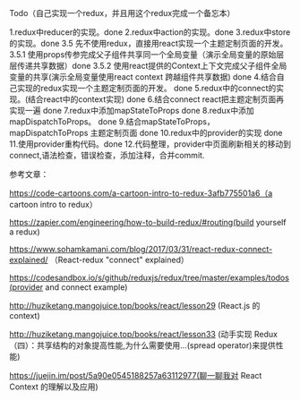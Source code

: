 Todo（自己实现一个redux，并且用这个redux完成一个备忘本）

1.redux中reducer的实现。done
2.redux中action的实现。done
3.redux中store的实现。done
3.5 先不使用redux，直接用react实现一个主题定制页面的开发。 
    3.5.1 使用props传参完成父子组件共享同一个全局变量（演示全局变量的原始层层传递共享数据）done
    3.5.2 使用react提供的Context上下文完成父子组件全局变量的共享(演示全局变量使用react context 跨越组件共享数据)  done
4.结合自己实现的redux实现一个主题定制页面的开发。 done
5.redux中的connect的实现。(结合react中的context实现) done
6.结合connect react把主题定制页面再实现一遍 done
7.redux中添加mapStateToProps done
8.redux中添加mapDispatchToProps。 done
9.结合mapStateToProps，mapDispatchToProps 主题定制页面 done
10.redux中的provider的实现 done
11.使用provider重构代码。done
12.代码整理，provider中页面刷新相关的移动到connect,语法检查，错误检查，添加注释，合并commit.


参考文章：

https://code-cartoons.com/a-cartoon-intro-to-redux-3afb775501a6（a cartoon intro to redux）

https://zapier.com/engineering/how-to-build-redux/#routing(build yourself a redux)

https://www.sohamkamani.com/blog/2017/03/31/react-redux-connect-explained/ （React-redux "connect" explained）

https://codesandbox.io/s/github/reduxjs/redux/tree/master/examples/todos(provider and connect example)

http://huziketang.mangojuice.top/books/react/lesson29 (React.js 的 context)

http://huziketang.mangojuice.top/books/react/lesson33 (动手实现 Redux（四）：共享结构的对象提高性能,为什么需要使用...(spread operator)来提供性能)

https://juejin.im/post/5a90e0545188257a63112977(聊一聊我对 React Context 的理解以及应用)